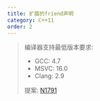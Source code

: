 ```yaml
---
title: 扩展的friend声明
category: C++11
order: 2
---
```


> 编译器支持最低版本要求:
> * GCC: 4.7
> * MSVC: 16.0
> * Clang: 2.9
>
> 提案: [N1791](http://www.open-std.org/jtc1/sc22/wg21/docs/papers/2005/n1791.pdf)
